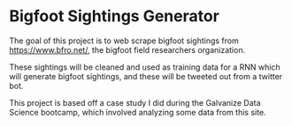 # Bigfoot Sightings Generator
The goal of this project is to web scrape bigfoot sightings from https://www.bfro.net/, the bigfoot field researchers organization.

These sightings will be cleaned and used as training data for a RNN which will generate bigfoot sightings, and these will be tweeted out from a twitter bot. 

This project is based off a case study I did during the Galvanize Data Science bootcamp, which involved analyzing some data from this site.